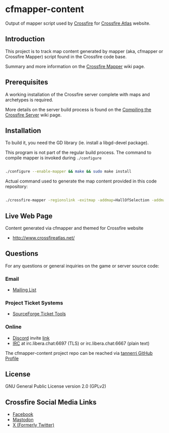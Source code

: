 # cfmapper-content

Output of mapper script used by [Crossfire](https://sourceforge.net/projects/crossfire/) for [Crossfire Atlas](http://www.crossfireatlas.net/) website.

## Introduction

This project is to track map content generated by mapper (aka, cfmapper or Crossfire Mapper) script found in the Crossfire code base.

Summary and more information on the [Crossfire Mapper](http://wiki.cross-fire.org/dokuwiki/doku.php/maps:tools:crossfire-mapper) wiki page.

## Prerequisites

A working installation of the Crossfire server complete with maps and archetypes is required.

More details on the server build process is found on the [Compiling the Crossfire Server](http://wiki.cross-fire.org/dokuwiki/doku.php/server:server_compiling) wiki page.

## Installation

To build it, you need the GD library (ie. install a libgd-devel package).

This program is not part of the regular build process. The command to compile mapper is invoked during `./configure`

```bash

./configure --enable-mapper && make && sudo make install

```

Actual command used to generate the map content provided in this code repository:

```bash

./crossfire-mapper -regionslink -exitmap -addmap=HallOfSelection -addmap=HallOfDMs -list-system-quests

```

## Live Web Page

Content generated via cfmapper and themed for Crossfire website
 * <http://www.crossfireatlas.net/>

## Questions

For any questions or general inquiries on the game or server source code:

### Email

 * [Mailing List](http://mailman.metalforge.org/mailman/listinfo/crossfire)

### Project Ticket Systems

 * [SourceForge Ticket Tools](https://sourceforge.net/p/crossfire/_list/tickets)

### Online

 * [Discord](https://crossfire.real-time.com/discord) invite [link](https://discord.gg/CCQqbqu)
 * [IRC](https://crossfire.real-time.com/irc/) at irc.libera.chat:6697 (TLS) or irc.libera.chat:6667 (plain text)

The cfmapper-content project repo can be reached via [tannerrj GitHub Profile](https://github.com/tannerrj)

## License

GNU General Public License version 2.0 (GPLv2)

## Crossfire Social Media Links

 * [Facebook](https://www.facebook.com/crossfireproject/)
 * [Mastodon](https://mastodon.social/@crossfiremrpg)
 * [X (Formerly Twitter)](https://twitter.com/crossfiremrpg/)